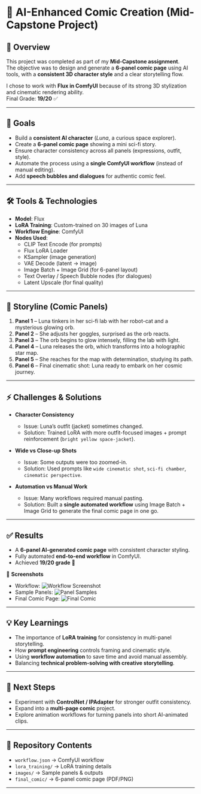 # 🎨 AI-Enhanced Comic Creation (Mid-Capstone Project)

## 📌 Overview  
This project was completed as part of my **Mid-Capstone assignment**.  
The objective was to design and generate a **6-panel comic page** using AI tools, with a **consistent 3D character style** and a clear storytelling flow.  

I chose to work with **Flux in ComfyUI** because of its strong 3D stylization and cinematic rendering ability.  
Final Grade: **19/20** ✅  

---

## 🎯 Goals  
- Build a **consistent AI character** (*Luna*, a curious space explorer).  
- Create a **6-panel comic page** showing a mini sci-fi story.  
- Ensure character consistency across all panels (expressions, outfit, style).  
- Automate the process using a **single ComfyUI workflow** (instead of manual editing).  
- Add **speech bubbles and dialogues** for authentic comic feel.  

---

## 🛠️ Tools & Technologies  
- **Model**: Flux  
- **LoRA Training**: Custom-trained on 30 images of Luna  
- **Workflow Engine**: ComfyUI  
- **Nodes Used**:  
  - CLIP Text Encode (for prompts)  
  - Flux LoRA Loader  
  - KSampler (image generation)  
  - VAE Decode (latent → image)  
  - Image Batch + Image Grid (for 6-panel layout)  
  - Text Overlay / Speech Bubble nodes (for dialogues)  
  - Latent Upscale (for final quality)  

---

## 📖 Storyline (Comic Panels)  
1. **Panel 1** – Luna tinkers in her sci-fi lab with her robot-cat and a mysterious glowing orb.  
2. **Panel 2** – She adjusts her goggles, surprised as the orb reacts.  
3. **Panel 3** – The orb begins to glow intensely, filling the lab with light.  
4. **Panel 4** – Luna releases the orb, which transforms into a holographic star map.  
5. **Panel 5** – She reaches for the map with determination, studying its path.  
6. **Panel 6** – Final cinematic shot: Luna ready to embark on her cosmic journey.  

---

## ⚡ Challenges & Solutions  
- **Character Consistency**  
  - Issue: Luna’s outfit (jacket) sometimes changed.  
  - Solution: Trained LoRA with more outfit-focused images + prompt reinforcement (`bright yellow space-jacket`).  

- **Wide vs Close-up Shots**  
  - Issue: Some outputs were too zoomed-in.  
  - Solution: Used prompts like `wide cinematic shot`, `sci-fi chamber`, `cinematic perspective`.  

- **Automation vs Manual Work**  
  - Issue: Many workflows required manual pasting.  
  - Solution: Built a **single automated workflow** using Image Batch + Image Grid to generate the final comic page in one go.  

---

## ✅ Results  
- A **6-panel AI-generated comic page** with consistent character styling.  
- Fully automated **end-to-end workflow** in ComfyUI.  
- Achieved **19/20 grade** 🎉  

📸 **Screenshots**  
- Workflow: ![Workflow Screenshot](images/workflow.png)  
- Sample Panels: ![Panel Samples](images/panels.png)  
- Final Comic Page: ![Final Comic](images/final_comic.png)  

---

## 💡 Key Learnings  
- The importance of **LoRA training** for consistency in multi-panel storytelling.  
- How **prompt engineering** controls framing and cinematic style.  
- Using **workflow automation** to save time and avoid manual assembly.  
- Balancing **technical problem-solving with creative storytelling**.  

---

## 🚀 Next Steps  
- Experiment with **ControlNet / IPAdapter** for stronger outfit consistency.  
- Expand into a **multi-page comic** project.  
- Explore animation workflows for turning panels into short AI-animated clips.  

---

## 📂 Repository Contents  
- `workflow.json` → ComfyUI workflow  
- `lora_training/` → LoRA training details  
- `images/` → Sample panels & outputs  
- `final_comic/` → 6-panel comic page (PDF/PNG)  

---
